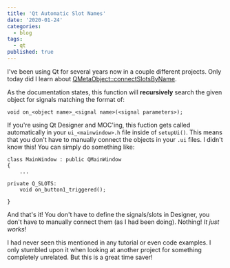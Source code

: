 ```yaml
---
title: 'Qt Automatic Slot Names'
date: '2020-01-24'
categories:
  - blog
tags:
  - qt
published: true
---
```

I've been using Qt for several years now in a couple different projects. Only today did I learn about [QMetaObject::connectSlotsByName](https://doc.qt.io/qt-5/qmetaobject.html#connectSlotsByName). 

As the documentation states, this function will **recursively** search the given object for signals matching the format of:

```
void on_<object name>_<signal name>(<signal parameters>);
```

If you're using Qt Designer and MOC'ing, this fuction gets called automatically in your `ui_<mainwindow>.h` file inside of `setupUi()`. This means that you don't have to manually connect the objects in your `.ui` files. I didn't know this! You can simply do something like:

```
class MainWindow : public QMainWindow
{
    ...

private Q_SLOTS:
    void on_button1_triggered();

}
```

And that's it! You don't have to define the signals/slots in Designer, you don't have to manually connect them (as I had been doing). Nothing! *It just works*!

I had never seen this mentioned in any tutorial or even code examples. I only stumbled upon it when looking at another project for something completely unrelated. But this is a great time saver!